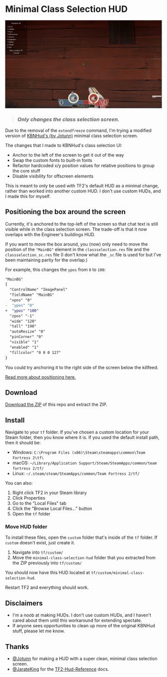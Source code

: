# Minimal Class Selection HUD

<img src="docs/classselection-2.png" alt="Image of new Class Selection screen">

> ### _Only changes the class selection screen._

Due to the removal of the `extendfreeze` command, I'm trying a modified version of [KBNHud's (by Jotunn)](https://gamebanana.com/mods/26847) minimal class selection screen.

The changes that I made to KBNHud's class selection UI:

- Anchor to the left of the screen to get it out of the way
- Swap the custom fonts to built-in fonts
- Refactor hardcoded x/y position values for relative positions to group the core stuff
- Disable visibility for offscreen elements

This is meant to only be used with TF2's default HUD as a minimal change, rather than worked into another custom HUD. I don't use custom HUDs, and I made this for myself.

## Positioning the box around the screen

Currently, it's anchored to the top-left of the screen so that chat text is still visible while in the class selection screen. The trade-off is that it now overlaps with the Engineer's buildings HUD.

If you want to move the box around, you (now) only need to move the position of the `"MainBG"` element in the `classselection.res` file and the `classselection_sc.res` file (I don't know what the `_sc` file is used for but I've been maintaining parity for the overlap.)

For example, this changes the `ypos` from `0` to `100`:

```diff
"MainBG"
{
  "ControlName" "ImagePanel"
  "fieldName" "MainBG"
  "xpos" "0"
-  "ypos" "0"
+  "ypos" "100"
  "zpos" "-1"
  "wide" "120"
  "tall" "190"
  "autoResize" "0"
  "pinCorner" "0"
  "visible" "1"
  "enabled" "1"
  "fillcolor" "0 0 0 127"
}
```

You could try anchoring it to the right side of the screen below the killfeed.

[Read more about positioning here.](https://github.com/JarateKing/TF2-Hud-Reference/blob/master/1-APPENDIX/Positioning.md)

## Download

[Download the ZIP](https://github.com/rufio-tf2/minimal-class-selection-hud/archive/refs/heads/main.zip) of this repo and extract the ZIP.

## Install

Navigate to your `tf` folder. If you've chosen a custom location for your Steam folder, then you know where it is. If you used the default install path, then it should be:

- Windows: `C:\Program Files (x86)\Steam\steamapps\common\Team Fortress 2\tf\`
- macOS: `~/Library/Application Support/Steam/SteamApps/common/team fortress 2/tf/`
- Linux: `~/.steam/steam/SteamApps/common/Team Fortress 2/tf/`

You can also:

1.  Right click TF2 in your Steam library
1.  Click Properties
1.  Go to the "Local Files" tab
1.  Click the "Browse Local Files..." button
1.  Open the `tf` folder

### Move HUD folder

To install these files, open the `custom` folder that's inside of the `tf` folder. If `custom` doesn't exist, just create it.

1.  Navigate into `tf/custom/`
1.  Move the `minimal-class-selection-hud` folder that you extracted from the ZIP previously into `tf/custom/`

You should now have this HUD located at `tf/custom/minimal-class-selection-hud`.

Restart TF2 and everything should work.

## Disclaimers

- I'm a noob at making HUDs. I don't use custom HUDs, and I haven't cared about them until this workaround for extending spectate.
- If anyone sees opportunities to clean up more of the original KBNHud stuff, please let me know.

## Thanks

- [@Jotunn](https://gamebanana.com/members/1247574) for making a HUD with a super clean, minimal class selection screen.
- [@JarateKing](https://github.com/JarateKing) for the [TF2-Hud-Reference](https://github.com/JarateKing/TF2-Hud-Reference) docs.
